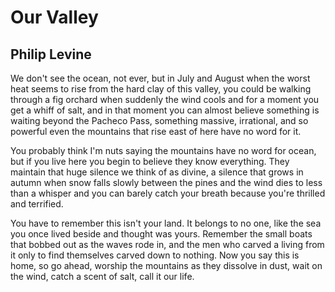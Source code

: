 # Our Valley
## Philip Levine
We don't see the ocean, not ever, but in July and August
when the worst heat seems to rise from the hard clay
of this valley, you could be walking through a fig orchard
when suddenly the wind cools and for a moment
you get a whiff of salt, and in that moment you can almost
believe something is waiting beyond the Pacheco Pass,
something massive, irrational, and so powerful even
the mountains that rise east of here have no word for it.

You probably think I'm nuts saying the mountains
have no word for ocean, but if you live here
you begin to believe they know everything.
They maintain that huge silence we think of as divine,
a silence that grows in autumn when snow falls
slowly between the pines and the wind dies
to less than a whisper and you can barely catch
your breath because you're thrilled and terrified.

You have to remember this isn't your land.
It belongs to no one, like the sea you once lived beside
and thought was yours. Remember the small boats
that bobbed out as the waves rode in, and the men
who carved a living from it only to find themselves
carved down to nothing. Now you say this is home,
so go ahead, worship the mountains as they dissolve in dust,
wait on the wind, catch a scent of salt, call it our life.